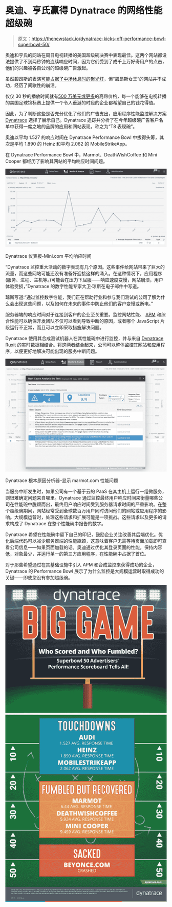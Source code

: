 # 奥迪、亨氏赢得 Dynatrace 的网络性能超级碗

> 原文：<https://thenewstack.io/dynatrace-kicks-off-performance-bowl-superbowl-50/>

奥迪和亨氏的网站在周日电视转播的美国超级碗决赛中表现最佳。这两个网站都设法提供了不到两秒钟的连续响应时间，因为它们受到了成千上万好奇用户的点击，他们的兴趣被各自公司的超级碗广告激起。

虽然碧昂斯的表演[可能占据了中场休息时的聚光灯](https://www.youtube.com/watch?v=L_Hgh7sPDLM)，但“碧昂斯女王”的网站并不成功，经历了间歇性的崩溃。

仅仅 30 秒的播放时间就有[500 万美元或更多](https://www.linkedin.com/pulse/super-bowl-ads-lead-social-media-stock-price-boost-joe-martin)的高昂价格，每一个能够在电视转播的美国足球锦标赛上提供一个令人垂涎的时段的企业都希望自己的钱花得值。

因此，为了判断这些是否充分优化了他们的广告支出，应用程序性能监控解决方案 [Dynatrace](http://dynatrace.com) 选择了展示自己。Dynatrace 追踪并分析了在今年超级碗广告客户名单中获得一席之地的品牌的应用和网站表现，称之为“T8 表现碗”。

奥迪以平均 1.527 的响应时间在 Dynatrace Performance Bowl 中拔得头筹，其次是平均 1.890 的 Heinz 和平均 2.062 的 MobileStrikeApp。

在 Dynatrace Performance Bowl 中，Marmot、DeathWishCoffee 和 Mini Cooper 都经历了影响其网站的平均响应时间问题。

[![Dynatrace Dashboard - Mini.com Average Response Time](img/4bb40279110d4018d163437e80c1018d.png)](https://thenewstack.io/wp-content/uploads/2016/02/mini_recovery.jpg)

Dynatrace 仪表板-Mini.com 平均响应时间

“Dynatrace 监控重大活动的数字表现有几个原因。这些事件给网站带来了巨大的流量，而这些网站可能还没有准备好迎接这样的涌入。在这种情况下，应用程序(服务、进程、主机等。)可能会在压力下屈服——响应速度变慢，网站崩溃，用户体验受损，”Dynatrace 的数字性能专家大卫·琼斯在电子邮件中写道。

琼斯写道:“通过监控数字性能，我们正在帮助行业和参与我们测试的公司了解为什么会出现这些问题，以及如何在未来的事件中防止他们的客户变慢或断电。”

服务器端的响应时间对于连接到客户的企业至关重要。监控网站性能、 [APM](http://www.dynatrace.com/en/products/application-monitoring.html) 和综合性能可以确保开发团队不仅可以看到导致中断的原因，或者哪个 JavaScript 片段运行不正常，而且可以立即采取措施解决问题。

Dynatrace 使用其合成测试机器人在其性能碗中进行监控，并与来自 [Dynatrace Ruxit](https://ruxit.com/) 的实时数据相结合。将这两者结合起来，公司可以整体监控其网站和应用程序，以便更好地解决可能出现的服务中断问题。

[![marmot](img/be9709e548ca519d258c7aebd0bbd1c4.png)](https://thenewstack.io/wp-content/uploads/2016/02/marmot.jpg)

Dynatrace 根本原因分析器–显示 marmot.com 性能问题

当服务中断发生时，如果公司有一个基于云的 PaaS 在其主机上运行一组微服务，则很难确定问题来自哪里。Dynatrace 通过监控最终用户响应时间来衡量哪些公司在性能碗中脱颖而出，最终用户响应时间受到服务器请求时间的严重影响。在整个超级碗期间，网站经常受到全球数百万用户同时访问他们的网站或应用程序的影响。大规模运营时，处理这些请求和扩展可能是一项挑战。这些请求以及更多的请求构成了 Dynatrace 在整个性能碗中报告的数字。

Dynatrace 希望在性能碗中留下自己的印记，鼓励企业关注改善其后端优化。优化后端代码可以减少服务器端的性能瓶颈，这意味着客户无需等待页面加载即可查看公司信息——如果页面加载的话。奥迪通过优化其登录页面的性能，保持内容低，对象最少，并运行单一的第三方应用程序，在性能碗中占据了首位。

对于那些希望通过在其基础设施中引入 APM 和合成监控来获得成功的企业，Dynatrace 的 Performance Bowl 展示了为什么监控是大规模运营时取得成功的关键——即使您没有参加超级碗。

[![IHR_745pm](img/0097d9f40edc9d91b3867b46b5f10c1b.png)](https://thenewstack.io/wp-content/uploads/2016/02/IHR_745pm.png)

<svg xmlns:xlink="http://www.w3.org/1999/xlink" viewBox="0 0 68 31" version="1.1"><title>Group</title> <desc>Created with Sketch.</desc></svg>